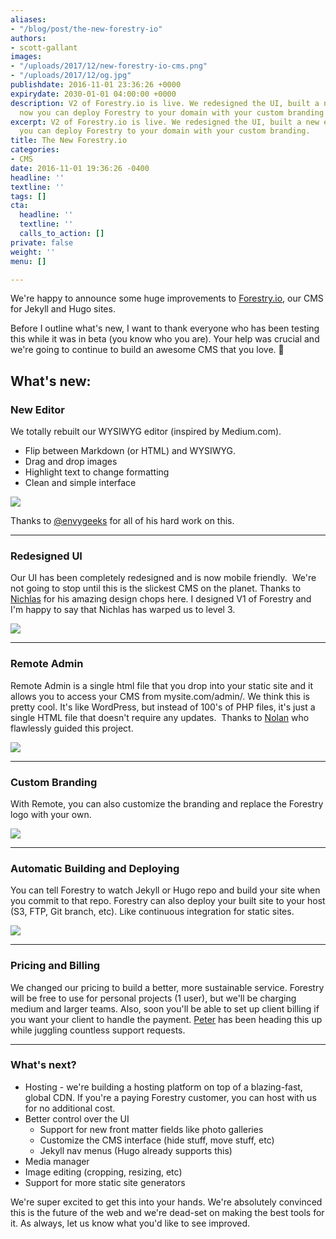 ```yaml
---
aliases:
- "/blog/post/the-new-forestry-io"
authors:
- scott-gallant
images:
- "/uploads/2017/12/new-forestry-io-cms.png"
- "/uploads/2017/12/og.jpg"
publishdate: 2016-11-01 23:36:26 +0000
expirydate: 2030-01-01 04:00:00 +0000
description: V2 of Forestry.io is live. We redesigned the UI, built a new editor and
  now you can deploy Forestry to your domain with your custom branding.
excerpt: V2 of Forestry.io is live. We redesigned the UI, built a new editor and now
  you can deploy Forestry to your domain with your custom branding.
title: The New Forestry.io
categories:
- CMS
date: 2016-11-01 19:36:26 -0400
headline: ''
textline: ''
tags: []
cta:
  headline: ''
  textline: ''
  calls_to_action: []
private: false
weight: ''
menu: []

---
```

We're happy to announce some huge improvements to [Forestry.io](http://Forestry.io), our CMS for Jekyll and Hugo sites.

Before I outline what's new, I want to thank everyone who has been testing this while it was in beta (you know who you are). Your help was crucial and we're going to continue to build an awesome CMS that you love. 👊

## What's new:

### New Editor

We totally rebuilt our WYSIWYG editor (inspired by Medium.com).

* Flip between Markdown (or HTML) and WYSIWYG.
* Drag and drop images
* Highlight text to change formatting
* Clean and simple interface

![](/uploads/2017/12/Forestry-io-editor.gif)

Thanks to [@envygeeks](https://envygeeks.io/) for all of his hard work on this.

---

### Redesigned UI

Our UI has been completely redesigned and is now mobile friendly.  We're not going to stop until this is the slickest CMS on the planet. Thanks to [Nichlas](https://twitter.com/nichlaswa) for his amazing design chops here. I designed V1 of Forestry and I'm happy to say that Nichlas has warped us to level 3.

![](/uploads/2017/12/new-forestry-io-cms-3.png)

---

### Remote Admin

Remote Admin is a single html file that you drop into your static site and it allows you to access your CMS from mysite.com/admin/. We think this is pretty cool. It's like WordPress, but instead of 100's of PHP files, it's just a single HTML file that doesn't require any updates.  Thanks to [Nolan](https://twitter.com/ncphi) who flawlessly guided this project.

![](/uploads/2017/12/forestry-remote.gif)

---

### Custom Branding

With Remote, you can also customize the branding and replace the Forestry logo with your own.

![](/uploads/2017/12/forestry-white-label.gif)

---

### Automatic Building and Deploying

You can tell Forestry to watch Jekyll or Hugo repo and build your site when you commit to that repo. Forestry can also deploy your built site to your host (S3, FTP, Git branch, etc). Like continuous integration for static sites.

![](/uploads/2017/12/xQ36lylOK6.gif)

---

### Pricing and Billing

We changed our pricing to build a better, more sustainable service. Forestry will be free to use for personal projects (1 user), but we'll be charging medium and larger teams. Also, soon you'll be able to set up client billing if you want your client to handle the payment. [Peter](https://github.com/volgorean) has been heading this up while juggling countless support requests.

---

### What's next?

* Hosting - we're building a hosting platform on top of a blazing-fast, global CDN. If you're a paying Forestry customer, you can host with us for no additional cost.
* Better control over the UI
  * Support for new front matter fields like photo galleries
  * Customize the CMS interface (hide stuff, move stuff, etc)
  * Jekyll nav menus (Hugo already supports this)
* Media manager
* Image editing (cropping, resizing, etc)
* Support for more static site generators

We're super excited to get this into your hands. We're absolutely convinced this is the future of the web and we're dead-set on making the best tools for it. As always, let us know what you'd like to see improved.